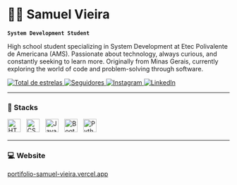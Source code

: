 # 👨‍💻 Samuel Vieira

**`System Development Student`**

High school student specializing in System Development at Etec Polivalente de Americana (AMS). Passionate about technology, always curious, and constantly seeking to learn more. Originally from Minas Gerais, currently exploring the world of code and problem-solving through software.

<p align="left">
  <a href="https://github.com/Samuel0088?tab=repositories">
    <img alt="Total de estrelas" title="Total de estrelas GitHub"
      src="https://custom-icon-badges.demolab.com/github/stars/Samuel0088?color=55960c&style=for-the-badge&labelColor=488207&logo=star&label=estrelas" />
  </a>
  <a href="https://github.com/Samuel0088?tab=followers">
    <img alt="Seguidores" title="Me siga no GitHub"
      src="https://custom-icon-badges.demolab.com/github/followers/Samuel0088?color=236ad3&labelColor=1155ba&style=for-the-badge&logo=github&label=Seguidores&logoColor=white" />
  </a>
  <a href="https://instagram.com/samuel.vieira08">
    <img alt="Instagram" title="Me siga no Instagram"
      src="https://img.shields.io/badge/Instagram-E4405F?style=for-the-badge&logo=instagram&logoColor=white" />
  </a>
  <a href="https://www.linkedin.com/in/samuel-vieira-0b3420341/">
    <img alt="LinkedIn" title="Me conecte no LinkedIn"
      src="https://img.shields.io/badge/LinkedIn-0A66C2?style=for-the-badge&logo=linkedin&logoColor=white" />
  </a>
</p>

---

### 🤖 Stacks

<img align="left" alt="HTML" title="HTML" width="30px" style="padding-right: 10px;"
  src="https://cdn.jsdelivr.net/gh/devicons/devicon@latest/icons/html5/html5-original.svg" />
<img align="left" alt="CSS" title="CSS" width="30px" style="padding-right: 10px;"
  src="https://cdn.jsdelivr.net/gh/devicons/devicon@latest/icons/css3/css3-original.svg" />
<img align="left" alt="JavaScript" title="JavaScript" width="30px" style="padding-right: 10px;"
  src="https://cdn.jsdelivr.net/gh/devicons/devicon@latest/icons/javascript/javascript-original.svg" />
<img align="left" alt="Bootstrap" title="Bootstrap" width="30px" style="padding-right: 10px;"
  src="https://cdn.jsdelivr.net/gh/devicons/devicon@latest/icons/bootstrap/bootstrap-original.svg" />
<img align="left" alt="Python" title="Python" width="30px" style="padding-right: 10px;"
  src="https://cdn.jsdelivr.net/gh/devicons/devicon@latest/icons/python/python-original.svg" />

<br /><br />

---

### 💻 Website  

[portifolio-samuel-vieira.vercel.app](https://portifolio-samuel-vieira.vercel.app/)
